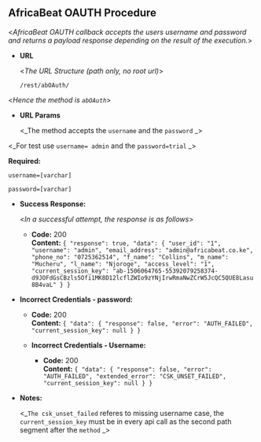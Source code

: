 **AfricaBeat OAUTH Procedure**
----
  <_AfricaBeat OAUTH callback accepts the users username and password and returns a payload response depending on the result of the execution._>

* **URL**

  <_The URL Structure (path only, no root url)_>
  
  `/rest/abOAuth/`
  
<_Hence the method is `abOAuth`_>
  
  
*  **URL Params**

   <_The method accepts the `username` and the `password` _> 

<_For test use `username= admin` and the `password=trial` _> 

   **Required:**
 
   `username=[varchar]`
   
   `password=[varchar]`




* **Success Response:**
  
  <_In a successful attempt, the response is as follows_>

  * **Code:** 200 <br />
    **Content:** `{
                      "response": true,
                      "data": {
                          "user_id": "1",
                          "username": "admin",
                          "email_address": "admin@africabeat.co.ke",
                          "phone_no": "0725362514",
                          "f_name": "Collins",
                          "m_name": "Mucheru",
                          "l_name": "Njoroge",
                          "access_level": "1",
                          "current_session_key": "ab-1506064765-55392079258374-d9JOFdGsCBzls5Ofi1MK8D12lcflZWIo9zYNjIrwRmaNwZCrW5JcQC5QUE8Lasu8B4vaL"
                      }
                  }`
 
* **Incorrect Credentials - password:**

  * **Code:** 200 <br />
    **Content:** `{
                      "data": {
                          "response": false,
                          "error": "AUTH_FAILED",
                          "current_session_key": null
                      }
                  }`
                  
  * **Incorrect Credentials - Username:**
  
    * **Code:** 200 <br />
      **Content:** `{
                        "data": {
                            "response": false,
                            "error": "AUTH_FAILED",
                            "extended_error": "CSK_UNSET_FAILED",
                            "current_session_key": null
                        }
                    }`                


* **Notes:**

  <_`The csk_unset_failed` referes to missing username case, the `current_session_key` must be in every api call as the second path segment after the `method` _> 
